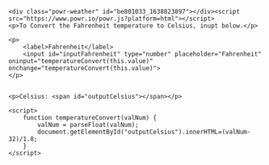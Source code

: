     <div class="powr-weather" id="be801033_1638823897"></div><script src="https://www.powr.io/powr.js?platform=html"></script>
    <p>To Convert the Fahrenheit temperature to Celsius, inupt below.</p>

    <p>
        <label>Fahrenheit</label>
        <input id="inputFahrenheit" type="number" placeholder="Fahrenheit" oninput="temperatureConvert(this.value)" onchange="temperatureConvert(this.value)">
    </p>
    
    
    <p>Celsius: <span id="outputCelsius"></span></p>

    <script>
        function temperatureConvert(valNum) {
            valNum = parseFloat(valNum);
            document.getElementById("outputCelsius").innerHTML=(valNum-32)/1.8;
        }
    </script>
